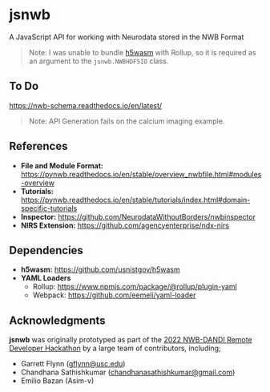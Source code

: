 # jsnwb
A JavaScript API for working with Neurodata stored in the NWB Format

> Note: I was unable to bundle [h5wasm](https://github.com/usnistgov/h5wasm) with Rollup, so it is required as an argument to the `jsnwb.NWBHDF5IO` class.


## To Do
https://nwb-schema.readthedocs.io/en/latest/

> Note: API Generation fails on the calcium imaging example.

## References
- **File and Module Format:** https://pynwb.readthedocs.io/en/stable/overview_nwbfile.html#modules-overview
- **Tutorials:** https://pynwb.readthedocs.io/en/stable/tutorials/index.html#domain-specific-tutorials
- **Inspector:** https://github.com/NeurodataWithoutBorders/nwbinspector
- **NIRS Extension:** https://github.com/agencyenterprise/ndx-nirs


## Dependencies
- **h5wasm:** https://github.com/usnistgov/h5wasm
- **YAML Loaders**
    - Rollup: https://www.npmjs.com/package/@rollup/plugin-yaml
    - Webpack: https://github.com/eemeli/yaml-loader



## Acknowledgments
**jsnwb** was originally prototyped as part of the [2022 NWB-DANDI Remote Developer Hackathon](https://neurodatawithoutborders.github.io/nwb_hackathons/HCK12_2022_Remote/) by a large team of contributors, including;
- Garrett Flynn (gflynn@usc.edu)
- Chandhana Sathishkumar (chandhanasathishkumar@gmail.com)
- Emilio Bazan (Asim-v)